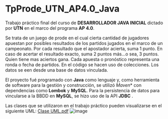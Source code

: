 # TpProde_UTN_AP4.0_Java
Trabajo práctico final del curso de **DESARROLLADOR JAVA INICIAL** dictado por **UTN** en el marco del programa **AP 4.0**.

Se trata de un juego de prode en el cual cierta cantidad de jugadores apuestan por posibles resultados de los partidos jugados en el marco de un campeonato. 
Por cada resultado que el apostador acierta, suma 1 punto. En caso de acertar el resultado exacto, suma 2 puntos más...o sea, 3 puntos.
Quien tiene mas aciertos gana. 
Cada apuesta o pronóstico representa una ronda o fecha de partidos.
En el código se hacen uso de colecciones. 
Los datos se een desde una base de datos vinculada.


El proyecto fué programado con **Java** como lenguaje y, como herramienta de software para la gestión y construcción, se utilizó  *Maven** con dependencias como **Lombok** y **MySQL**. 
Para la persistencia de datos para vincularse a la BBDD en **MySQL**, se hizo uso de la API **JDBC** .

Las clases que se utilizaron en el trabajo práctico pueden visualizarse en el siguiente UML:
[Clase UML.pdf](https://github.com/LuMarka/TpProde_UTN_AP4.0_Java/files/11306319/Clase.UML.pdf)
![image](https://user-images.githubusercontent.com/99847024/233897216-0d7c90cc-379d-4f0a-9794-a9092f4bca55.png)
